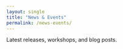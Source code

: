 ```yaml
---
layout: single
title: "News & Events"
permalink: /news-events/
---
```


Latest releases, workshops, and blog posts.
